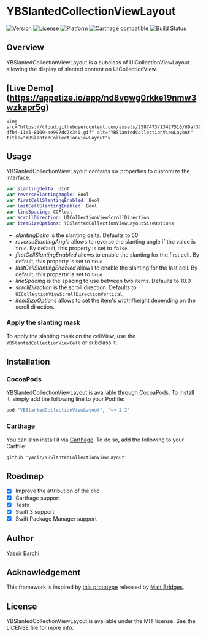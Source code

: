 # YBSlantedCollectionViewLayout

[![Version](https://img.shields.io/cocoapods/v/YBSlantedCollectionViewLayout.svg?style=flat)](http://cocoapods.org/pods/YBSlantedCollectionViewLayout)
[![License](https://img.shields.io/cocoapods/l/YBSlantedCollectionViewLayout.svg?style=flat)](http://cocoapods.org/pods/YBSlantedCollectionViewLayout)
[![Platform](https://img.shields.io/cocoapods/p/YBSlantedCollectionViewLayout.svg?style=flat)](http://cocoapods.org/pods/YBSlantedCollectionViewLayout)
[![Carthage compatible](https://img.shields.io/badge/Carthage-compatible-4BC51D.svg?style=flat)](https://github.com/Carthage/Carthage)
[![Build Status](https://travis-ci.org/yacir/YBSlantedCollectionViewLayout.svg?branch=master)](https://travis-ci.org/yacir/YBSlantedCollectionViewLayout) 

## Overview
YBSlantedCollectionViewLayout is a subclass of UICollectionViewLayout allowing the display of slanted content on UICollectionView.

## [Live Demo] (https://appetize.io/app/nd8vgwg0rkke19nmw3wzkapr5g)

<p align="center" >

  	<img src="https://cloud.githubusercontent.com/assets/2587473/13427516/d9af399e-dfb4-11e5-8109-ae997dc7c340.gif" alt="YBSlantedCollectionViewLayout" title="YBSlantedCollectionViewLayout"> 

</p>

## Usage

YBSlantedCollectionViewLayout contains six properties to customize the interface.

```swift
var slantingDelta: UInt
var reverseSlantingAngle: Bool
var firstCellSlantingEnabled: Bool
var lastCellSlantingEnabled: Bool
var lineSpacing: CGFloat
var scrollDirection: UICollectionViewScrollDirection
var itemSizeOptions: YBSlantedCollectionViewLayoutSizeOptions
```

- _slantingDelta_ is the slanting delta.  Defaults to 50
- _reverseSlantingAngle_ allows to reverse the slanting angle if the value is `true`. By default, this property is set to `false`
- _firstCellSlantingEnabled_ allows to enable the slanting for the first cell. By default, this property is set to `true`
- _lastCellSlantingEnabled_ allows to enable the slanting for the last cell. By default, this property is set to `true`
- _lineSpacing_ is the spacing to use between two items. Defaults to 10.0
- _scrollDirection_ is the scroll direction. Defaults to `UICollectionViewScrollDirectionVertical`
- _itemSizeOptions_ allows to set the item's width/height depending on the scroll direction.

### Apply the slanting mask 

To apply the slanting mask on the cellView, use the `YBSlantedCollectionViewCell` or subclass it.

## Installation

### CocoaPods
YBSlantedCollectionViewLayout is available through [CocoaPods](http://cocoapods.org). To install
it, simply add the following line to your Podfile:

```ruby
pod "YBSlantedCollectionViewLayout", '~> 2.2'
```

### Carthage

You can also install it via [Carthage](https://github.com/Carthage/Carthage). To do so, add the following to your Cartfile:

```terminal
github 'yacir/YBSlantedCollectionViewLayout'
```

## Roadmap
- [x] Improve the attribution of the clic
- [x] Carthage support
- [x] Tests
- [x] Swift 3 support
- [x] Swift Package Manager support

## Author

[Yassir Barchi](https://linkedin.com/in/yassir-barchi-318a7949)

## Acknowledgement

This framework is inspired by [this prototype](https://dribbble.com/shots/1727594-Slanted-Table-Cells-With-Parallax?_=1456679145403) released by [Matt Bridges](https://dribbble.com/rrridges).


## License

YBSlantedCollectionViewLayout is available under the MIT license. See the LICENSE file for more info.
